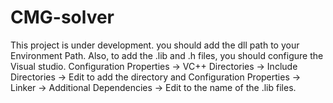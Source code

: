 # CMG-solver
This project is under development. you should add the dll path to your Environment Path. Also, to add the .lib and .h files, you should configure the Visual studio. 
Configuration Properties -> VC++ Directories -> Include Directories -> Edit to add the directory 
and 
Configuration Properties -> Linker -> Additional Dependencies -> Edit to the name of the .lib files. 
